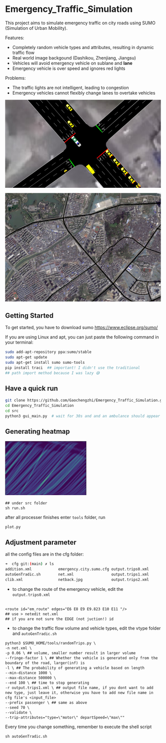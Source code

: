 # Emergency_Traffic_Simulation

This project aims to simulate emergency traffic on city roads using SUMO (Simulation of Urban Mobility).

Features:

- Completely random vehicle types and attributes, resulting in dynamic traffic flow
- Real world image backgound (Dashikou, Zhenjiang, Jiangsu)
- Vehicles will avoid emergency vehicle on sublane and **lane**
- Emergency vehicle is over speed and ignores red lights

Problems:

* The traffic lights are not intelligent, leading to congestion
* Emergency vehicles cannot flexibly change lanes to overtake vehicles

![Screen Shot 2023-03-18 at 10.43.53](assets/Screen%20Shot%202023-03-18%20at%2010.43.53.jpg)



![Screen Shot 2023-03-18 at 10.42.17](assets/Screen%20Shot%202023-03-18%20at%2010.42.17.jpg)

## Getting Started

To get started, you have to download sumo https://www.eclipse.org/sumo/

If you are using Linux and apt, you can just paste the following command in your terminal:

```bash
sudo add-apt-repository ppa:sumo/stable 
sudo apt-get update
sudo apt-get install sumo sumo-tools
pip install traci  ## important! I didn't use the traditional 
## path import method because I was lazy 😅
```

## Have a quick run

```bash
git clone https://github.com/Gaochengzhi/Emergency_Traffic_Simulation.git --depth 1
cd Emergency_Traffic_Simulation
cd src
python3 gui_main.py  # wait for 30s and and an ambulance should appear
```

## Generating heatmap

<img src="assets/Screen%20Shot%202023-03-18%20at%2021.15.36.jpg" alt="Screen Shot 2023-03-18 at 21.15.36" style="zoom:33%;" />



```shell
## under src folder
sh run.sh
```

after all processer finishes enter `tools` folder, run

```
plot.py
```




## Adjustment parameter

all the config files are in the cfg folder:

```bash
➜  cfg git:(main) ✗ ls
addition.xml            emergency.city.sumo.cfg output.trips0.xml       output.trips3.xml
autoGenTradic.sh        net.xml                 output.trips1.xml       trips.trips.xml
clib.xml                netback.jpg             output.trips2.xml
```

* to change the route of the emergency vehicle, edit the `output.trips0.xml`

```shell

<route id="em_route" edges="E6 E8 E9 E9.823 E10 E11 "/> 
## use > netedit net.xml 
## if you are not sure the EDGE (not juction!) id
```

* to change the traffic flow volume and vehicle types, edit the vtype folder and `autoGenTradic.sh`

```shell
python3 $SUMO_HOME/tools/randomTrips.py \
-n net.xml \ 
-p 0.06 \ ## volume, smaller number result in larger volume
--fringe-factor 1 \ ## Whether the vehicle is generated only from the boundary of the road, larger(inf) is  
-l \ ## The probability of generating a vehicle based on length
--min-distance 1000 \
--max-distance 500000 \
--end 100 \ ## time to stop generating 
-r output.trips1.xml \ ## output file name, if you dont want to add new type, just leave it, otherwise you have to add new file name in cfg file's <input_file>
--prefix passenger \ ## same as above
--seed 70 \
--validate \
--trip-attributes="type=\"motor\" departSpeed=\"max\"" 
```
Every time you change something, remember to execute the shell script

```
sh autoGenTradic.sh
```

